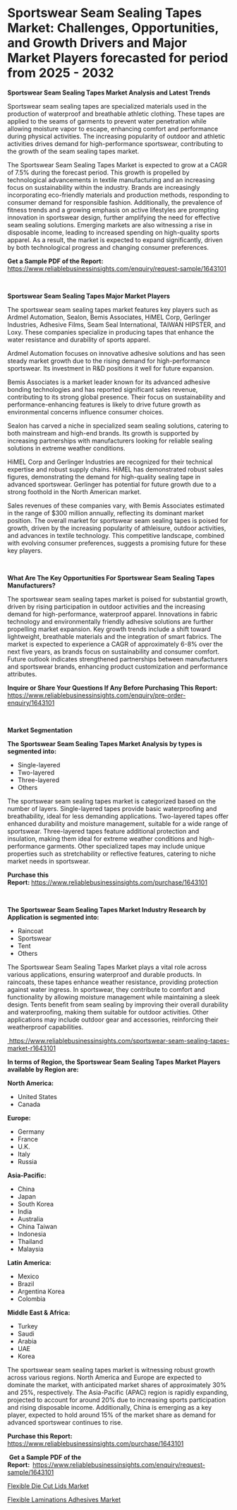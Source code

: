 <p><h1>Sportswear Seam Sealing Tapes Market: Challenges, Opportunities, and Growth Drivers and Major Market Players forecasted for period from 2025 - 2032</h1></p><p><strong>Sportswear Seam Sealing Tapes Market Analysis and Latest Trends</strong></p>
<p><p>Sportswear seam sealing tapes are specialized materials used in the production of waterproof and breathable athletic clothing. These tapes are applied to the seams of garments to prevent water penetration while allowing moisture vapor to escape, enhancing comfort and performance during physical activities. The increasing popularity of outdoor and athletic activities drives demand for high-performance sportswear, contributing to the growth of the seam sealing tapes market.</p><p>The Sportswear Seam Sealing Tapes Market is expected to grow at a CAGR of 7.5% during the forecast period. This growth is propelled by technological advancements in textile manufacturing and an increasing focus on sustainability within the industry. Brands are increasingly incorporating eco-friendly materials and production methods, responding to consumer demand for responsible fashion. Additionally, the prevalence of fitness trends and a growing emphasis on active lifestyles are prompting innovation in sportswear design, further amplifying the need for effective seam sealing solutions. Emerging markets are also witnessing a rise in disposable income, leading to increased spending on high-quality sports apparel. As a result, the market is expected to expand significantly, driven by both technological progress and changing consumer preferences.</p></p>
<p><strong>Get a Sample PDF of the Report:&nbsp;</strong> <a href="https://www.reliablebusinessinsights.com/enquiry/request-sample/1643101?utm_campaign=62&utm_medium=2&utm_source=Github&utm_content=ia&utm_term=12012025&utm_id=sportswear-seam-sealing-tapes">https://www.reliablebusinessinsights.com/enquiry/request-sample/1643101</a></p>
<p>&nbsp;</p>
<p><strong>Sportswear Seam Sealing Tapes Major Market Players</strong></p>
<p><p>The sportswear seam sealing tapes market features key players such as Ardmel Automation, Sealon, Bemis Associates, HiMEL Corp, Gerlinger Industries, Adhesive Films, Seam Seal International, TAIWAN HIPSTER, and Loxy. These companies specialize in producing tapes that enhance the water resistance and durability of sports apparel.</p><p>Ardmel Automation focuses on innovative adhesive solutions and has seen steady market growth due to the rising demand for high-performance sportswear. Its investment in R&D positions it well for future expansion.</p><p>Bemis Associates is a market leader known for its advanced adhesive bonding technologies and has reported significant sales revenue, contributing to its strong global presence. Their focus on sustainability and performance-enhancing features is likely to drive future growth as environmental concerns influence consumer choices.</p><p>Sealon has carved a niche in specialized seam sealing solutions, catering to both mainstream and high-end brands. Its growth is supported by increasing partnerships with manufacturers looking for reliable sealing solutions in extreme weather conditions.</p><p>HiMEL Corp and Gerlinger Industries are recognized for their technical expertise and robust supply chains. HiMEL has demonstrated robust sales figures, demonstrating the demand for high-quality sealing tape in advanced sportswear. Gerlinger has potential for future growth due to a strong foothold in the North American market.</p><p>Sales revenues of these companies vary, with Bemis Associates estimated in the range of $300 million annually, reflecting its dominant market position. The overall market for sportswear seam sealing tapes is poised for growth, driven by the increasing popularity of athleisure, outdoor activities, and advances in textile technology. This competitive landscape, combined with evolving consumer preferences, suggests a promising future for these key players.</p></p>
<p>&nbsp;</p>
<p><strong>What Are The Key Opportunities For Sportswear Seam Sealing Tapes Manufacturers?</strong></p>
<p><p>The sportswear seam sealing tapes market is poised for substantial growth, driven by rising participation in outdoor activities and the increasing demand for high-performance, waterproof apparel. Innovations in fabric technology and environmentally friendly adhesive solutions are further propelling market expansion. Key growth trends include a shift toward lightweight, breathable materials and the integration of smart fabrics. The market is expected to experience a CAGR of approximately 6-8% over the next five years, as brands focus on sustainability and consumer comfort. Future outlook indicates strengthened partnerships between manufacturers and sportswear brands, enhancing product customization and performance attributes.</p></p>
<p><strong>Inquire or Share Your Questions If Any Before Purchasing This Report:</strong> <a href="https://www.reliablebusinessinsights.com/enquiry/pre-order-enquiry/1643101?utm_campaign=62&utm_medium=2&utm_source=Github&utm_content=ia&utm_term=12012025&utm_id=sportswear-seam-sealing-tapes">https://www.reliablebusinessinsights.com/enquiry/pre-order-enquiry/1643101</a></p>
<p>&nbsp;</p>
<p><strong>Market Segmentation</strong></p>
<p><strong>The Sportswear Seam Sealing Tapes Market Analysis by types is segmented into:</strong></p>
<p><ul><li>Single-layered</li><li>Two-layered</li><li>Three-layered</li><li>Others</li></ul></p>
<p><p>The sportswear seam sealing tapes market is categorized based on the number of layers. Single-layered tapes provide basic waterproofing and breathability, ideal for less demanding applications. Two-layered tapes offer enhanced durability and moisture management, suitable for a wide range of sportswear. Three-layered tapes feature additional protection and insulation, making them ideal for extreme weather conditions and high-performance garments. Other specialized tapes may include unique properties such as stretchability or reflective features, catering to niche market needs in sportswear.</p></p>
<p><strong>Purchase this Report:&nbsp;</strong><a href="https://www.reliablebusinessinsights.com/purchase/1643101?utm_campaign=62&utm_medium=2&utm_source=Github&utm_content=ia&utm_term=12012025&utm_id=sportswear-seam-sealing-tapes">https://www.reliablebusinessinsights.com/purchase/1643101</a></p>
<p>&nbsp;</p>
<p><strong>The Sportswear Seam Sealing Tapes Market Industry Research by Application is segmented into:</strong></p>
<p><ul><li>Raincoat</li><li>Sportswear</li><li>Tent</li><li>Others</li></ul></p>
<p><p>The Sportswear Seam Sealing Tapes Market plays a vital role across various applications, ensuring waterproof and durable products. In raincoats, these tapes enhance weather resistance, providing protection against water ingress. In sportswear, they contribute to comfort and functionality by allowing moisture management while maintaining a sleek design. Tents benefit from seam sealing by improving their overall durability and waterproofing, making them suitable for outdoor activities. Other applications may include outdoor gear and accessories, reinforcing their weatherproof capabilities.</p></p>
<p><a href="https://www.reliablebusinessinsights.com/sportswear-seam-sealing-tapes-market-r1643101?utm_campaign=62&utm_medium=2&utm_source=Github&utm_content=ia&utm_term=12012025&utm_id=sportswear-seam-sealing-tapes">&nbsp;https://www.reliablebusinessinsights.com/sportswear-seam-sealing-tapes-market-r1643101</a></p>
<p><strong>In terms of Region, the Sportswear Seam Sealing Tapes Market Players available by Region are:</strong></p>
<p>
    <p> <strong> North America: </strong>
        <ul>
            <li>United States</li>
            <li>Canada</li>
        </ul>
        </p> 
    <p> <strong> Europe: </strong>
        <ul>
            <li>Germany</li>
            <li>France</li>
            <li>U.K.</li>
            <li>Italy</li>
            <li>Russia</li>
        </ul>
        </p> 
    <p> <strong> Asia-Pacific: </strong>
        <ul>
            <li>China</li>
            <li>Japan</li>
            <li>South Korea</li>
            <li>India</li>
            <li>Australia</li>
            <li>China Taiwan</li>
            <li>Indonesia</li>
            <li>Thailand</li>
            <li>Malaysia</li>
        </ul>
        </p> 
    <p> <strong> Latin America: </strong>
        <ul>
            <li>Mexico</li>
            <li>Brazil</li>
            <li>Argentina Korea</li>
            <li>Colombia</li>
        </ul>
        </p> 
    <p> <strong> Middle East & Africa: </strong>
        <ul>
            <li>Turkey</li>
            <li>Saudi</li>
            <li>Arabia</li>
            <li>UAE</li>
            <li>Korea</li>
        </ul>
    </p>
    </p>
<p><p>The sportswear seam sealing tapes market is witnessing robust growth across various regions. North America and Europe are expected to dominate the market, with anticipated market shares of approximately 30% and 25%, respectively. The Asia-Pacific (APAC) region is rapidly expanding, projected to account for around 20% due to increasing sports participation and rising disposable income. Additionally, China is emerging as a key player, expected to hold around 15% of the market share as demand for advanced sportswear continues to rise.</p></p>
<p><strong>Purchase this Report: </strong><a href="https://www.reliablebusinessinsights.com/purchase/1643101?utm_campaign=62&utm_medium=2&utm_source=Github&utm_content=ia&utm_term=12012025&utm_id=sportswear-seam-sealing-tapes">https://www.reliablebusinessinsights.com/purchase/1643101</a></p>
<p>&nbsp;<strong>Get a Sample PDF of the Report:&nbsp;&nbsp;</strong><a href="https://www.reliablebusinessinsights.com/enquiry/request-sample/1643101?utm_campaign=62&utm_medium=2&utm_source=Github&utm_content=ia&utm_term=12012025&utm_id=sportswear-seam-sealing-tapes">https://www.reliablebusinessinsights.com/enquiry/request-sample/1643101</a></p>
<p><strong></strong></p>
<p><p><a href="https://github.com/jamastodola515/Market-Research-Report-List-1/blob/main/flexible-die-cut-lids-market.md?utm_campaign=62&utm_medium=2&utm_source=Github&utm_content=ia&utm_term=12012025&utm_id=sportswear-seam-sealing-tapes">Flexible Die Cut Lids Market</a></p><p><a href="https://github.com/organophelia8282/Market-Research-Report-List-1/blob/main/flexible-laminations-adhesives-market.md?utm_campaign=62&utm_medium=2&utm_source=Github&utm_content=ia&utm_term=12012025&utm_id=sportswear-seam-sealing-tapes">Flexible Laminations Adhesives Market</a></p></p>